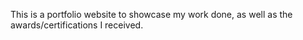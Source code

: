 This is a portfolio website to showcase my work done, as well as the awards/certifications I received.
